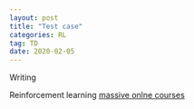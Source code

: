 ```yaml
---
layout: post
title: "Test case"
categories: RL
tag: TD
date: 2020-02-05
---
```

Writing

Reinforcement learning [massive onlne courses](www.google.com)
